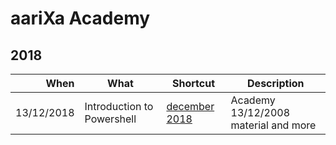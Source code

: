 # aariXa Academy

## 2018

When | What | Shortcut | Description
---:|---|---|---
13/12/2018 | Introduction to Powershell | [december 2018](2018december) | Academy 13/12/2008 material and more
